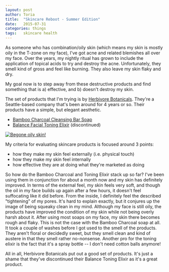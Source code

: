 ```yaml
---
layout:	post
author:	Toria
title:	"Skincare Reboot - Summer Edition"
date:	2015-07-31
categories:	things
tags:	skincare health
---
```


As someone who has combination/oily skin (which means my skin is mostly oily in the T-zone on my face), I've got acne and related blemishes all over my face. Over the years, my nightly ritual has grown to include the application of topical acids to try and destroy the acne. Unfortunately, they smell kind of gross and feel like burning. They also leave my skin flaky and dry.

My goal now is to step away from these destructive products and find something that is a) effective, and b) doesn't destroy my skin.

The set of products that I'm trying is by [Herbivore Botanicals][herbivore]. They're a Seattle-based company that's been around for 4 years or so. Their products have a simple, but elegant aesthetic.

- [Bamboo Charcoal Cleansing Bar Soap][soap]
- [Balance Facial Toning Elixir][elixir] (discontinued)

[<img class="content-img" src="https://s3-us-west-2.amazonaws.com/img.toriatalks/skincare01.jpg" alt="Begone oily skin!">](https://s3-us-west-2.amazonaws.com/img.toriatalks/skincare01.jpg)

My criteria for evaluating skincare products is focused around 3 points:

- how they make my skin feel externally (i.e. physical touch)
- how they make my skin feel internally
- how effective they are at doing what they're marketed as doing

So how do the Bamboo Charcoal and Toning Elixir stack up so far? I've been using them in conjunction for about a month now and my skin has definitely improved. In terms of the external feel, my skin feels very soft, and though the oil in my face builds up again after a few hours, it doesn't feel suffocating like it did before. From the inside, I definitely feel the described "tightening" of my pores. It's hard to explain exactly, but it conjures up the image of being squeaky clean in my mind. Although my face is still oily, the products have improved the condition of my skin while not being overly harsh about it. After using most soaps on my face, my skin there becomes rough and flaky. This is not the case with the Bamboo Charcoal soap at all.  It took a couple of washes before I got used to the smell of the products. They aren't floral or decidedly sweet, but they smell clean and kind of austere in that they smell rather no-nonsense. Another pro for the toning elixir is the fact that it's a spray bottle -- I don't need cotton balls anymore!

All in all, Herbivore Botanicals put out a good set of products. It's just a shame that they've discontinued their Balance Toning Elixir as it's a great product.

[herbivore]: http://www.herbivorebotanicals.com/
[soap]: http://www.herbivorebotanicals.com/products/bamboo-charcoal-soap
[elixir]: http://www.amazon.com/Herbivore-Botanicals-Natural-Balance-Combination/dp/B00QQL675Y`
